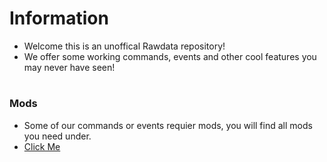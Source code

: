 # Information
- Welcome this is an unoffical Rawdata repository!
- We offer some working commands, events and other cool features you may never have seen!

#
### Mods
- Some of our commands or events requier mods, you will find all mods you need under.
- [Click Me](https://github.com/dbm-network/mods)
